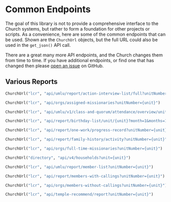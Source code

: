 # Common Endpoints

The goal of this library is not to provide a comprehensive interface to the Church
systems, but rather to form a foundation for other projects or scripts. As a
convenience, here are some of the common endpoints that can be used. Shown are the
`ChurchUrl` objects, but the full URL could also be used in the `get_json()` API call.

There are a great many more API endpoints, and the Church changes them from time to
time. If you have additional endpoints, or find one that has changed then please [open
an issue](https://github.com/IsaacsLab42/lcr_session/issues) on GitHub.

## Various Reports

```python title="Actions and Interviews"
ChurchUrl("lcr", "api/umlu/report/action-interview-list/full?unitNumber={unit}")
```

```python title="Assigned Missionaries"
ChurchUrl("lcr", "api/orgs/assigned-missionaries?unitNumber={unit}")
```

```python title="Attendance"
ChurchUrl("lcr", "api/umlu/v1/class-and-quorum/attendance/overview/unitNumber/{unit}")
```

```python title="Birthdays"
ChurchUrl("lcr", "api/report/birthday-list/unit/{unit}?month=1&months=12")
```

```python title="Covenant Path Progress"
ChurchUrl("lcr", "api/report/one-work/progress-record?unitNumber={unit}")
```

```python title="Family History"
ChurchUrl("lcr", "api/report/family-history/activity?unitNumber={unit}")
```

```python title="Full Time Missionaries"
ChurchUrl("lcr", "api/orgs/full-time-missionaries?unitNumber={unit}")
```

```python title="Households"
ChurchUrl("directory", "api/v4/households?unit={unit}")
```

```python title="Member List"
ChurchUrl("lcr", "api/umlu/report/member-list?unitNumber={unit}")
```

```python title="Members With Callings"
ChurchUrl("lcr", "api/report/members-with-callings?unitNumber={unit}")
```

```python title="Members Without Callings"
ChurchUrl("lcr", "api/orgs/members-without-callings?unitNumber={unit}")
```

```python title="Temple Recommend Status"
ChurchUrl("lcr", "api/temple-recommend/report?unitNumber={unit}")
```
